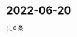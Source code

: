 # 2022-06-20

共 0 条

<!-- BEGIN WEIBO -->
<!-- 最后更新时间 Mon Jun 20 2022 17:16:22 GMT+0800 (China Standard Time) -->

<!-- END WEIBO -->
